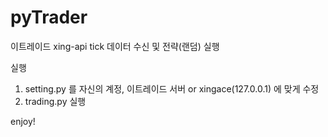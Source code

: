 # pyTrader

이트레이드 xing-api tick 데이터 수신 및 전략(랜덤) 실행

실행
1. setting.py 를 자신의 계정, 이트레이드 서버 or xingace(127.0.0.1) 에 맞게 수정
2. trading.py 실행


enjoy!

